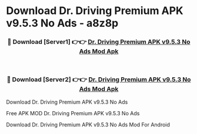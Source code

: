 # Download Dr. Driving Premium APK v9.5.3 No Ads - a8z8p



<div align="center">
<h3>🔴 Download [Server1] 👉👉 <a href="https://momento.my/?title=Dr._Driving_Premium_APK_v9.5.3_No_Ads">Dr. Driving Premium APK v9.5.3 No Ads Mod Apk</a></h3><br>

<h3>🔴 Download [Server2] 👉👉 <a href="https://momento.my/?title=Dr._Driving_Premium_APK_v9.5.3_No_Ads">Dr. Driving Premium APK v9.5.3 No Ads Mod Apk</a></h3>
</div>



Download Dr. Driving Premium APK v9.5.3 No Ads 

Free APK MOD Dr. Driving Premium APK v9.5.3 No Ads 

Download Dr. Driving Premium APK v9.5.3 No Ads Mod For Android
